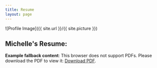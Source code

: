 ```yaml
---
title: Resume
layout: page
---
```

![Profile Image]({{ site.url }}/{{ site.picture }})

## Michelle's Resume:

<div id="resume"></div>
<script src="https://cdn.rawgit.com/pipwerks/PDFObject/master/pdfobject.min.js"></script>
<script>
  PDFObject.embed("https://raw.githubusercontent.com/kmjch/kmjch.github.io/0117dbacffe84c47039b6047b95f03a674bf1338/assets/MK_Resume.pdf", "#resume");
</script>
<style>
.pdfobject-container { height: 500px;}
</style>


<object data="https://raw.githubusercontent.com/kmjch/kmjch.github.io/0117dbacffe84c47039b6047b95f03a674bf1338/assets/MK_Resume.pdf" type="application/pdf" width="80%" height="80%">
   <p><b>Example fallback content</b>: This browser does not support PDFs. Please download the PDF to view it: <a href="https://raw.githubusercontent.com/kmjch/kmjch.github.io/0117dbacffe84c47039b6047b95f03a674bf1338/assets/MK_Resume.pdf">Download PDF</a>.</p>
</object>
